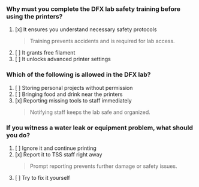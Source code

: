 ### Why must you complete the DFX lab safety training before using the printers?
1. [x] It ensures you understand necessary safety protocols
   > Training prevents accidents and is required for lab access.
1. [ ] It grants free filament
1. [ ] It unlocks advanced printer settings

### Which of the following is allowed in the DFX lab?
1. [ ] Storing personal projects without permission
1. [ ] Bringing food and drink near the printers
1. [x] Reporting missing tools to staff immediately
   > Notifying staff keeps the lab safe and organized.

### If you witness a water leak or equipment problem, what should you do?
1. [ ] Ignore it and continue printing
1. [x] Report it to TSS staff right away
   > Prompt reporting prevents further damage or safety issues.
1. [ ] Try to fix it yourself
